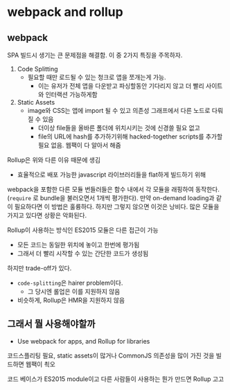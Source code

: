 # webpack and rollup

## webpack

SPA 빌드시 생기는 큰 문제점을 해결함. 이 중 2가지 특징을 주목하자.

1. Code Splitting
   - 필요할 때만 로드될 수 있는 청크로 앱을 쪼개는게 가능.
     - 이는 유저가 전체 앱을 다운받고 파싱할동안 기다리지 않고 더 빨리 사이트와 인터랙션 가능하게함
2. Static Assets
   - image와 CSS는 앱에 import 될 수 있고 의존성 그래프에서 다른 노드로 다뤄질 수 있음
     - 더이상 file들을 올바른 폴더에 위치시키는 것에 신경쓸 필요 없고
     - file의 URL에 hash를 추가하기위해 hacked-together scripts를 추가할 필요 없음. 웹팩이 다 알아서 해줌

Rollup은 위와 다른 이유 때문에 생김

- 효율적으로 배포 가능한 javascript 라이브러리들을 flat하게 빌드하기 위해

webpack을 포함한 다른 모듈 번들러들은 함수 내에서 각 모듈을 래핑하여 동작한다. (`require` 로 bundle을 불러오면서 1개씩 평가한다). 만약 on-demand loading과 같이 필요하다면 이 방법은 훌륭하다. 하지만 그렇지 않으면 이것은 낭비다. 많은 모듈을 가지고 있다면 상황은 악화된다.

Rollup이 사용하는 방식인 ES2015 모듈은 다른 접근이 가능

- 모든 코드는 동일한 위치에 놓이고 한번에 평가됨
- 그래서 더 빨리 시작할 수 있는 간단한 코드가 생성됨

하지만 trade-off가 있다.

- `code-splitting`은 hairer problem이다.
  - 그 당시엔 롤업은 이를 지원하지 않음
- 비슷하게, Rollup은 HMR을 지원하지 않음

## 그래서 뭘 사용해야할까

- Use webpack for apps, and Rollup for libraries

코드스플리팅 필요, static assets이 많거나 CommonJS 의존성을 많이 가진 것을 빌드하면 웹팩이 쵝오

코드 베이스가 ES2015 module이고 다른 사람들이 사용하는 뭔가 만드면 Rollup 고고
